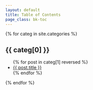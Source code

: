 ```yaml
---
layout: default
title: Table of Contents
page_class: bk-toc
---
```


{% for categ in site.categories %}
## {{ categ[0] }}
<ul>
  {% for post in categ[1] reversed %}
    <li><a href="{{ post.url }}">{{ post.title }}</a></li>
  {% endfor %}
</ul>
{% endfor %}

